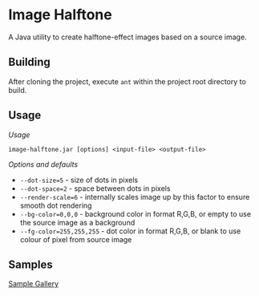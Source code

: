 # Image Halftone

A Java utility to create halftone-effect images based on a source image.

## Building

After cloning the project, execute `ant` within the project root directory to build.


## Usage

*Usage* 

`image-halftone.jar [options] <input-file> <output-file>`

*Options and defaults*

- `--dot-size=5` - size of dots in pixels
- `--dot-space=2` - space between dots in pixels
- `--render-scale=6` - internally scales image up by this factor to ensure smooth dot rendering
- `--bg-color=0,0,0` - background color in format R,G,B, or empty to use the source image as a background
- `--fg-color=255,255,255` - dot color in format R,G,B, or blank to use colour of pixel from source image

## Samples

[Sample Gallery](https://imgur.com/a/TIGx4)
